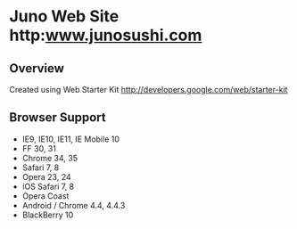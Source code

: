 # Juno Web Site http:www.junosushi.com

## Overview

Created using Web Starter Kit  http://developers.google.com/web/starter-kit

## Browser Support

* IE9, IE10, IE11, IE Mobile 10
* FF 30, 31
* Chrome 34, 35
* Safari 7, 8
* Opera 23, 24
* iOS Safari 7, 8
* Opera Coast
* Android / Chrome 4.4, 4.4.3
* BlackBerry 10
